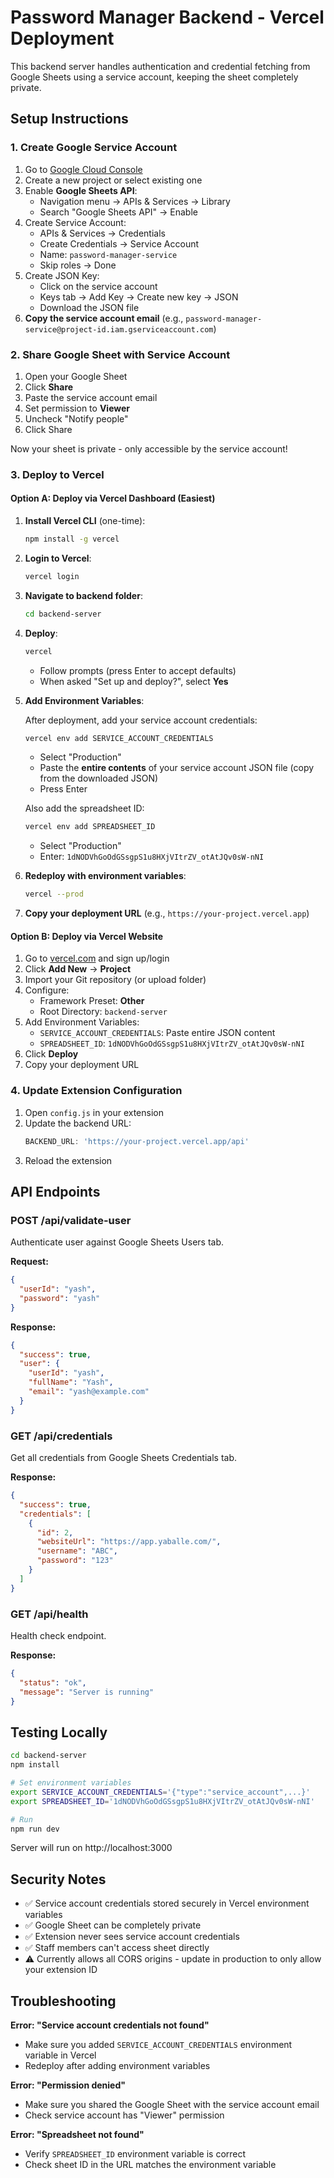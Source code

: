# Password Manager Backend - Vercel Deployment

This backend server handles authentication and credential fetching from Google Sheets using a service account, keeping the sheet completely private.

## Setup Instructions

### 1. Create Google Service Account

1. Go to [Google Cloud Console](https://console.cloud.google.com/)
2. Create a new project or select existing one
3. Enable **Google Sheets API**:
   - Navigation menu → APIs & Services → Library
   - Search "Google Sheets API" → Enable
4. Create Service Account:
   - APIs & Services → Credentials
   - Create Credentials → Service Account
   - Name: `password-manager-service`
   - Skip roles → Done
5. Create JSON Key:
   - Click on the service account
   - Keys tab → Add Key → Create new key → JSON
   - Download the JSON file
6. **Copy the service account email** (e.g., `password-manager-service@project-id.iam.gserviceaccount.com`)

### 2. Share Google Sheet with Service Account

1. Open your Google Sheet
2. Click **Share**
3. Paste the service account email
4. Set permission to **Viewer**
5. Uncheck "Notify people"
6. Click Share

Now your sheet is private - only accessible by the service account!

### 3. Deploy to Vercel

#### Option A: Deploy via Vercel Dashboard (Easiest)

1. **Install Vercel CLI** (one-time):
   ```bash
   npm install -g vercel
   ```

2. **Login to Vercel**:
   ```bash
   vercel login
   ```

3. **Navigate to backend folder**:
   ```bash
   cd backend-server
   ```

4. **Deploy**:
   ```bash
   vercel
   ```
   - Follow prompts (press Enter to accept defaults)
   - When asked "Set up and deploy?", select **Yes**

5. **Add Environment Variables**:

   After deployment, add your service account credentials:

   ```bash
   vercel env add SERVICE_ACCOUNT_CREDENTIALS
   ```

   - Select "Production"
   - Paste the **entire contents** of your service account JSON file (copy from the downloaded JSON)
   - Press Enter

   Also add the spreadsheet ID:
   ```bash
   vercel env add SPREADSHEET_ID
   ```
   - Select "Production"
   - Enter: `1dNODVhGoOdGSsgpS1u8HXjVItrZV_otAtJQv0sW-nNI`

6. **Redeploy with environment variables**:
   ```bash
   vercel --prod
   ```

7. **Copy your deployment URL** (e.g., `https://your-project.vercel.app`)

#### Option B: Deploy via Vercel Website

1. Go to [vercel.com](https://vercel.com) and sign up/login
2. Click **Add New** → **Project**
3. Import your Git repository (or upload folder)
4. Configure:
   - Framework Preset: **Other**
   - Root Directory: `backend-server`
5. Add Environment Variables:
   - `SERVICE_ACCOUNT_CREDENTIALS`: Paste entire JSON content
   - `SPREADSHEET_ID`: `1dNODVhGoOdGSsgpS1u8HXjVItrZV_otAtJQv0sW-nNI`
6. Click **Deploy**
7. Copy your deployment URL

### 4. Update Extension Configuration

1. Open `config.js` in your extension
2. Update the backend URL:
   ```javascript
   BACKEND_URL: 'https://your-project.vercel.app/api'
   ```
3. Reload the extension

## API Endpoints

### POST /api/validate-user
Authenticate user against Google Sheets Users tab.

**Request:**
```json
{
  "userId": "yash",
  "password": "yash"
}
```

**Response:**
```json
{
  "success": true,
  "user": {
    "userId": "yash",
    "fullName": "Yash",
    "email": "yash@example.com"
  }
}
```

### GET /api/credentials
Get all credentials from Google Sheets Credentials tab.

**Response:**
```json
{
  "success": true,
  "credentials": [
    {
      "id": 2,
      "websiteUrl": "https://app.yaballe.com/",
      "username": "ABC",
      "password": "123"
    }
  ]
}
```

### GET /api/health
Health check endpoint.

**Response:**
```json
{
  "status": "ok",
  "message": "Server is running"
}
```

## Testing Locally

```bash
cd backend-server
npm install

# Set environment variables
export SERVICE_ACCOUNT_CREDENTIALS='{"type":"service_account",...}'
export SPREADSHEET_ID='1dNODVhGoOdGSsgpS1u8HXjVItrZV_otAtJQv0sW-nNI'

# Run
npm run dev
```

Server will run on http://localhost:3000

## Security Notes

- ✅ Service account credentials stored securely in Vercel environment variables
- ✅ Google Sheet can be completely private
- ✅ Extension never sees service account credentials
- ✅ Staff members can't access sheet directly
- ⚠️ Currently allows all CORS origins - update in production to only allow your extension ID

## Troubleshooting

**Error: "Service account credentials not found"**
- Make sure you added `SERVICE_ACCOUNT_CREDENTIALS` environment variable in Vercel
- Redeploy after adding environment variables

**Error: "Permission denied"**
- Make sure you shared the Google Sheet with the service account email
- Check service account has "Viewer" permission

**Error: "Spreadsheet not found"**
- Verify `SPREADSHEET_ID` environment variable is correct
- Check sheet ID in the URL matches the environment variable
